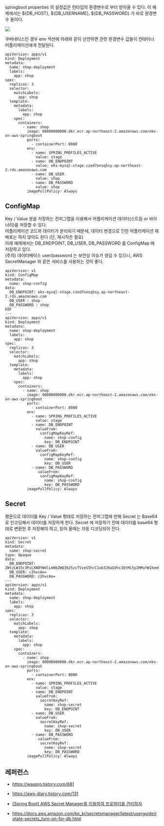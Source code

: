 
springboot properties 의 설정값은 런타임의 환경변수로 부터 받아올 수 있다. 이 예제에서는 ${DB_HOST}, ${DB_USERNAME}, ${DB_PASSWORD} 가 바로 환경변수 들이다.

![](https://github.com/gnosia93/eks-on-aws/blob/main/images/springboot-env-db.png)

쿠버네티스인 경우 env 섹션에 아래와 같이 선언하면 관련 환경변수 값들이 컨테이너 어플리케이션에게 전달된다. 
```
apiVersion: apps/v1
kind: Deployment
metadata:
  name: shop-deployment
  labels:
    app: shop
spec:
  replicas: 3
  selector:
    matchLabels:
      app: shop
  template:
    metadata:
      labels:
        app: shop
    spec:
      containers:
        - name: shop
          image: 00000000000.dkr.ecr.ap-northeast-2.amazonaws.com/eks-on-aws-springboot
          ports:
            - containerPort: 8080
          env:
            - name: SPRING_PROFILES_ACTIVE
              value: stage
            - name: DB_ENDPOINT
              value: eks-mysql-stage.czed7onsq5sy.ap-northeast-2.rds.amazonaws.com
            - name: DB_USER
              value: shop
            - name: DB_PASSWORD
              value: shop
          imagePullPolicy: Always
```

## ConfigMap ##
Key / Value 쌍을 저장하는 컨피그맵을 이용해서 어플리케이션 데이터(스트링 or 바이너리)를 저장할 수 있다.  
어플리케이션 코드와 데이터가 분리되기 때문에, 데이터 변경으로 인한 어플리케이션 재배포는 하지 않아도 된다 (단, 재시작은 필요)  
아래 예제에서는 DB_ENDPOINT, DB_USER, DB_PASSWORD 를 ConfigMap 에 저장하고 있다.     
(주의) 데이터베이스 user/password 는 보안상 이슈가 생길 수 있으니, AWS SecretManager 와 같은 서비스를 사용하는 것이 좋다.
```
apiVersion: v1
kind: ConfigMap
metadata:
  name: shop-config
data:
  DB_ENDPOINT: eks-mysql-stage.czed7onsq5sy.ap-northeast-2.rds.amazonaws.com
  DB_USER : shop
  DB_PASSWORD : shop
EOF
---
apiVersion: apps/v1
kind: Deployment
metadata:
  name: shop-deployment
  labels:
    app: shop
spec:
  replicas: 3
  selector:
    matchLabels:
      app: shop
  template:
    metadata:
      labels:
        app: shop
    spec:
      containers:
        - name: shop
          image: 00000000000.dkr.ecr.ap-northeast-2.amazonaws.com/eks-on-aws-springboot
          ports:
            - containerPort: 8080
          env:
            - name: SPRING_PROFILES_ACTIVE
              value: stage
            - name: DB_ENDPOINT
              valueFrom:
                configMapKeyRef:
                  name: shop-config
                  key: DB_ENDPOINT
            - name: DB_USER
              valueFrom:
                configMapKeyRef:
                  name: shop-config
                  key: DB_USER
            - name: DB_PASSWORD
               valueFrom:
                configMapKeyRef:
                  name: shop-config
                  key: DB_PASSWORD
          imagePullPolicy: Always
```

## Secret ##
평문으로 데이터를 Key / Value 형태로 저장하는 컨피그맵에 반해 Secret 는 Base64 로 인코딩해서 데이터를 저장하게 한다.
Secret 에 저장하기 전에 데이터를 base64 형태로 변환한 후 저장해야 하고, 읽어 올때는 자동 디코딩되어 진다.

```
apiVersion: v1
kind: Secret
metadata:
  name: shop-secret
type: Opaque
data:
  DB_ENDPOINT: ZWtzLW15c3FsLXN0YWdlLmN6ZWQ3b25zcTVzeS5hcC1ub3J0aGVhc3QtMi5yZHMuYW1hem9uYXdzLmNvbQo=
  DB_USER: c2hvcAo=
  DB_PASSWORD: c2hvcAo=
---
apiVersion: apps/v1
kind: Deployment
metadata:
  name: shop-deployment
  labels:
    app: shop
spec:
  replicas: 3
  selector:
    matchLabels:
      app: shop
  template:
    metadata:
      labels:
        app: shop
    spec:
      containers:
        - name: shop
          image: 00000000000.dkr.ecr.ap-northeast-2.amazonaws.com/eks-on-aws-springboot
          ports:
            - containerPort: 8080
          env:
            - name: SPRING_PROFILES_ACTIVE
              value: stage
            - name: DB_ENDPOINT
              valueFrom:
                secretKeyRef:
                  name: shop-secret
                  key: DB_ENDPOINT
            - name: DB_USER
              valueFrom:
                secretKeyRef:
                  name: shop-secret
                  key: DB_USER
            - name: DB_PASSWORD
               valueFrom:
                secretKeyRef:
                  name: shop-secret
                  key: DB_PASSWORD
          imagePullPolicy: Always
```

## 레퍼런스 ##

* https://waspro.tistory.com/681

* https://aws-diary.tistory.com/131

* [[Spring Boot] AWS Secret Manager를 이용하여 프로퍼티를 관리하자](https://velog.io/@korea3611/Spring-Boot-AWS-Secret-Manager%EB%A5%BC-%EC%9D%B4%EC%9A%A9%ED%95%98%EC%97%AC-%ED%94%84%EB%A1%9C%ED%8D%BC%ED%8B%B0%EB%A5%BC-%EA%B4%80%EB%A6%AC%ED%95%98%EC%9E%90)

* https://docs.aws.amazon.com/ko_kr/secretsmanager/latest/userguide/rotate-secrets_turn-on-for-db.html
